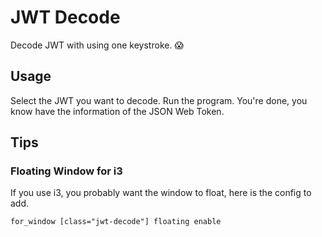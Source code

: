 # JWT Decode

Decode JWT with using one keystroke. 😱

## Usage

Select the JWT you want to decode. Run the program. You're done, you know have
the information of the JSON Web Token.

## Tips

### Floating Window for i3

If you use i3, you probably want the window to float, here is the config to add.

```
for_window [class="jwt-decode"] floating enable
```
